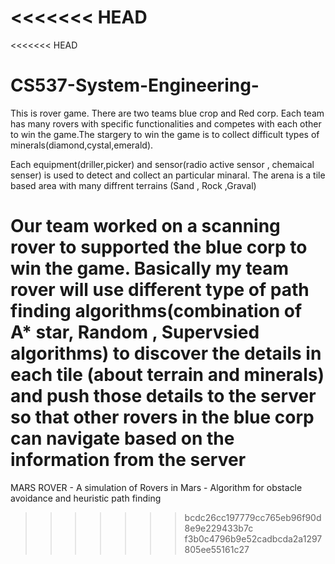 <<<<<<< HEAD
=======
<<<<<<< HEAD
# CS537-System-Engineering-

This is rover game. There are two teams blue crop and Red corp. Each team has many rovers with specific functionalities and competes with each other to win the game.The stargery to win the game is to collect difficult types of minerals(diamond,cystal,emerald). 

Each equipment(driller,picker) and sensor(radio active sensor , chemaical senser) is used to detect and collect an particular minaral. The arena is a tile based area with many diffrent terrains (Sand , Rock ,Graval)

Our team worked on a scanning rover to supported the blue corp to win the game. Basically my team rover will use different type of path finding algorithms(combination of A* star, Random , Supervsied algorithms) to discover the details in each tile (about terrain and minerals) and push those details to the server so that other rovers in the blue corp can navigate based on the information from the server
=======
MARS ROVER
    - A simulation of Rovers in Mars
    - Algorithm for obstacle avoidance and heuristic path finding
>>>>>>> bcdc26cc197779cc765eb96f90d8e9e229433b7c
>>>>>>> f3b0c4796b9e52cadbcda2a1297805ee55161c27
